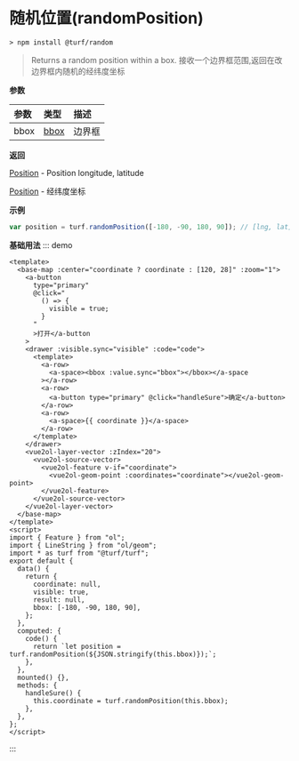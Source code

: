 # 随机位置(randomPosition)

```
> npm install @turf/random
```

> Returns a random position within a box.
> 接收一个边界框范围,返回在改边界框内随机的经纬度坐标

**参数**

| 参数 | 类型                            | 描述   |
| :--- | :------------------------------ | :----- |
| bbox | [bbox](../other/type.html#bbox) | 边界框 |

**返回**

[Position](../other/type.html#position) - Position longitude, latitude

[Position](../other/type.html#position) - 经纬度坐标

**示例**

```js
var position = turf.randomPosition([-180, -90, 180, 90]); // [lng, lat]
```


**基础用法**
::: demo

```vue
<template>
  <base-map :center="coordinate ? coordinate : [120, 28]" :zoom="1">
    <a-button
      type="primary"
      @click="
        () => {
          visible = true;
        }
      "
      >打开</a-button
    >
    <drawer :visible.sync="visible" :code="code">
      <template>
        <a-row>
          <a-space><bbox :value.sync="bbox"></bbox></a-space
        ></a-row>
        <a-row>
          <a-button type="primary" @click="handleSure">确定</a-button>
        </a-row>
        <a-row>
          <a-space>{{ coordinate }}</a-space>
        </a-row>
      </template>
    </drawer>
    <vue2ol-layer-vector :zIndex="20">
      <vue2ol-source-vector>
        <vue2ol-feature v-if="coordinate">
          <vue2ol-geom-point :coordinates="coordinate"></vue2ol-geom-point>
        </vue2ol-feature>
      </vue2ol-source-vector>
    </vue2ol-layer-vector>
  </base-map>
</template>
<script>
import { Feature } from "ol";
import { LineString } from "ol/geom";
import * as turf from "@turf/turf";
export default {
  data() {
    return {
      coordinate: null,
      visible: true,
      result: null,
      bbox: [-180, -90, 180, 90],
    };
  },
  computed: {
    code() {
      return `let position = turf.randomPosition(${JSON.stringify(this.bbox)});`;
    },
  },
  mounted() {},
  methods: {
    handleSure() {
      this.coordinate = turf.randomPosition(this.bbox);
    },
  },
};
</script>
```

:::
